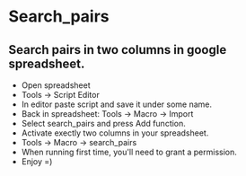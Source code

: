 # Search_pairs
## Search pairs in two columns in google spreadsheet.

* Open spreadsheet
* Tools -> Script Editor
* In editor paste script and save it under some name.
* Back in spreadsheet: Tools -> Macro -> Import
* Select search_pairs and press Add function.
* Activate exectly two columns in your spreadsheet.
* Tools -> Macro -> search_pairs
* When running first time, you'll need to grant a permission.
* Enjoy =)
